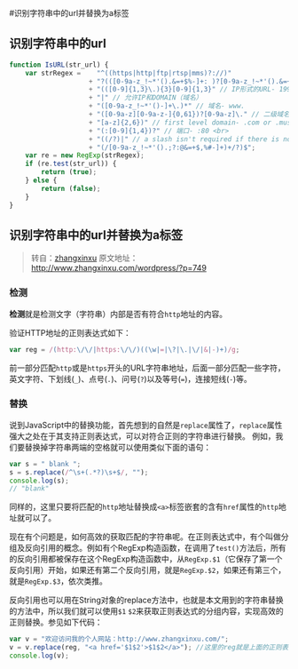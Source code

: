 #识别字符串中的url并替换为a标签

## 识别字符串中的url

```javascript
function IsURL(str_url) {  
    var strRegex =    "^((https|http|ftp|rtsp|mms)?://)"  
				    + "?(([0-9a-z_!~*'().&=+$%-]+: )?[0-9a-z_!~*'().&=+$%-]+@)?" //ftp的user@   
				    + "(([0-9]{1,3}\.){3}[0-9]{1,3}" // IP形式的URL- 199.194.52.184   
				    + "|" // 允许IP和DOMAIN（域名）   
				    + "([0-9a-z_!~*'()-]+\.)*" // 域名- www.   
				    + "([0-9a-z][0-9a-z-]{0,61})?[0-9a-z]\." // 二级域名   
				    + "[a-z]{2,6})" // first level domain- .com or .museum   
				    + "(:[0-9]{1,4})?" // 端口- :80 <br>  
				    + "((/?)|" // a slash isn't required if there is no file name   
				    + "(/[0-9a-z_!~*'().;?:@&=+$,%#-]+)+/?)$";  
    var re = new RegExp(strRegex);  
    if (re.test(str_url)) {  
        return (true);  
    } else {  
        return (false);  
    }  
}
```

## 识别字符串中的url并替换为a标签

>转自：[zhangxinxu](http://www.zhangxinxu.com)
>原文地址：http://www.zhangxinxu.com/wordpress/?p=749

### 检测

**检测**就是检测文字（字符串）内部是否有符合`http`地址的内容。

验证HTTP地址的正则表达式如下：

```javascript
var reg = /(http:\/\/|https:\/\/)((\w|=|\?|\.|\/|&|-)+)/g;
```

前一部分匹配`http`或是`https`开头的URL字符串地址，后面一部分匹配一些字符，英文字符、下划线(`_`)、点号(`.`)、问号(`?`)以及等号(`=`)，连接短线(`-`)等。

### 替换
说到JavaScript中的替换功能，首先想到的自然是`replace`属性了，`replace`属性强大之处在于其支持正则表达式，可以对符合正则的字符串进行替换。
例如，我们要替换掉字符串两端的空格就可以使用类似下面的语句：

``` javascript
var s = " blank ";
s = s.replace(/^\s+(.*?)\s+$/, "");
console.log(s);
// "blank"
```

同样的，这里只要将匹配的`http`地址替换成`<a>`标签嵌套的含有`href`属性的`http`地址就可以了。

现在有个问题是，如何高效的获取匹配的字符串呢。在正则表达式中，有个叫做分组及反向引用的概念。例如有个RegExp构造函数，在调用了`test()`方法后，所有的反向引用都被保存在这个RegExp构造函数中，从`RegExp.$1`（它保存了第一个反向引用）开始，如果还有第二个反向引用，就是`RegExp.$2`，如果还有第三个，就是`RegExp.$3`，依次类推。

反向引用也可以用在String对象的replace方法中，也就是本文用到的字符串替换的方法中，所以我们就可以使用`$1` `$2`来获取正则表达式的分组内容，实现高效的正则替换。参见如下代码：

``` javascript
var v = "欢迎访问我的个人网站：http://www.zhangxinxu.com/";
v = v.replace(reg, "<a href='$1$2'>$1$2</a>"); //这里的reg就是上面的正则表达式
console.log(v);
```